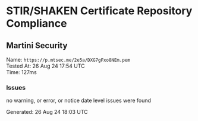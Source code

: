 # STIR/SHAKEN Certificate Repository Compliance

## Martini Security

Name: `https://p.mtsec.me/2e5a/DXG7gFxo8NEm.pem`\
Tested At: 26 Aug 24 17:54 UTC\
Time: 127ms

### Issues

no warning, or error, or notice date level issues were found

Generated: 26 Aug 24 18:03 UTC